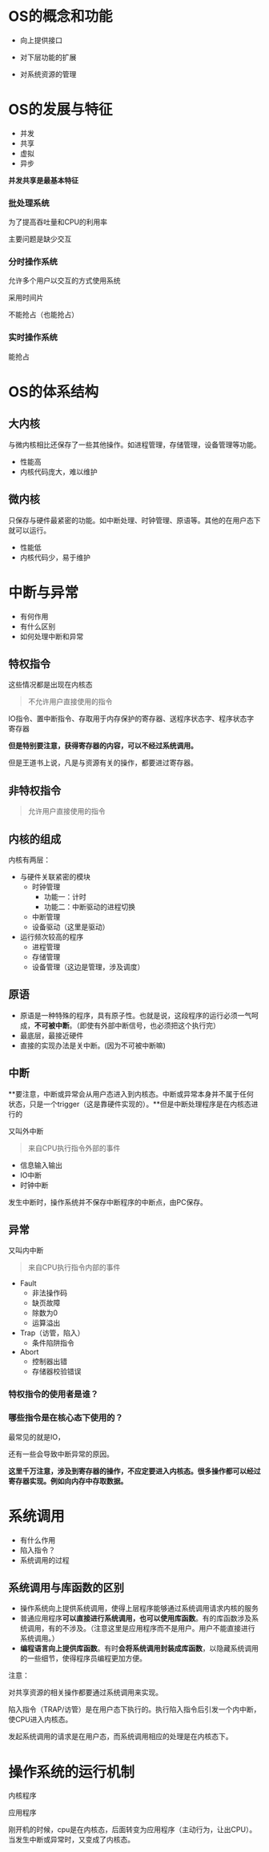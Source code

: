 # OS的概念和功能

+ 向上提供接口

+ 对下层功能的扩展

+ 对系统资源的管理

# OS的发展与特征

+ 并发
+ 共享
+ 虚拟
+ 异步

**并发共享是最基本特征**

### 批处理系统

为了提高吞吐量和CPU的利用率

主要问题是缺少交互

### 分时操作系统

允许多个用户以交互的方式使用系统

采用时间片

不能抢占（也能抢占）

### 实时操作系统

能抢占

# OS的体系结构

## 大内核

与微内核相比还保存了一些其他操作。如进程管理，存储管理，设备管理等功能。

+ 性能高
+ 内核代码庞大，难以维护

## 微内核

只保存与硬件最紧密的功能。如中断处理、时钟管理、原语等。其他的在用户态下就可以运行。

+ 性能低
+ 内核代码少，易于维护

# 中断与异常

+ 有何作用
+ 有什么区别
+ 如何处理中断和异常

## 特权指令

这些情况都是出现在内核态

>  不允许用户直接使用的指令

IO指令、置中断指令、存取用于内存保护的寄存器、送程序状态字、程序状态字寄存器

**但是特别要注意，获得寄存器的内容，可以不经过系统调用。**

但是王道书上说，凡是与资源有关的操作，都要进过寄存器。

## 非特权指令

>  允许用户直接使用的指令

## 内核的组成

内核有两层：

+ 与硬件关联紧密的模块
  + 时钟管理
    + 功能一：计时
    + 功能二：中断驱动的进程切换
  + 中断管理
  + 设备驱动（这里是驱动）
+ 运行频次较高的程序
  + 进程管理
  + 存储管理
  + 设备管理（这边是管理，涉及调度）

## 原语

+ 原语是一种特殊的程序，具有原子性。也就是说，这段程序的运行必须一气呵成，**不可被中断**。（即使有外部中断信号，也必须把这个执行完）
+ 最底层，最接近硬件
+ 直接的实现办法是关中断。(因为不可被中断嘛)

## 中断

**要注意，中断或异常会从用户态进入到内核态。中断或异常本身并不属于任何状态，只是一个trigger（这是靠硬件实现的）。**但是中断处理程序是在内核态进行的

又叫外中断

> 来自CPU执行指令外部的事件

+ 信息输入输出
+ IO中断
+ 时钟中断

发生中断时，操作系统并不保存中断程序的中断点，由PC保存。

## 异常

又叫内中断

> 来自CPU执行指令内部的事件

+ Fault
  + 非法操作码
  + 缺页故障
  + 除数为0
  + 运算溢出
+ Trap（访管，陷入）
  + 条件陷阱指令
+ Abort
  + 控制器出错
  + 存储器校验错误

### 特权指令的使用者是谁？

### 哪些指令是在核心态下使用的？

最常见的就是IO，

还有一些会导致中断异常的原因。

**这里千万注意，涉及到寄存器的操作，不应定要进入内核态。很多操作都可以经过寄存器实现。例如向内存中存取数据。**



# 系统调用

+ 有什么作用
+ 陷入指令？
+ 系统调用的过程

## 系统调用与库函数的区别

+ 操作系统向上提供系统调用，使得上层程序能够通过系统调用请求内核的服务
+ 普通应用程序**可以直接进行系统调用，也可以使用库函数**。有的库函数涉及系统调用，有的不涉及。（注意这里是应用程序而不是用户。用户不能直接进行系统调用。）
+ **编程语言向上提供库函数**。有时**会将系统调用封装成库函数**，以隐藏系统调用的一些细节，使得程序员编程更加方便。

注意：

对共享资源的相关操作都要通过系统调用来实现。

陷入指令（TRAP/访管）是在用户态下执行的。执行陷入指令后引发一个内中断，使CPU进入内核态。

发起系统调用的请求是在用户态，而系统调用相应的处理是在内核态下。



# 操作系统的运行机制

内核程序

应用程序

刚开机的时候，cpu是在内核态，后面转变为应用程序（主动行为，让出CPU）。当发生中断或异常时，又变成了内核态。

